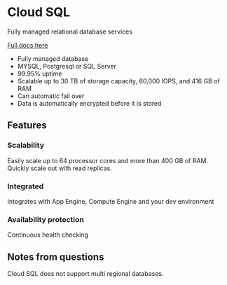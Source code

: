 # Cloud SQL
Fully managed relational database services

[Full docs here](https://cloud.google.com/sql/)

* Fully managed database
* MYSQL, Postgresql or SQL Server
* 99.95% uptime
* Scalable up to 30 TB of storage capacity, 60,000 IOPS, and 416 GB of RAM
* Can automatic fail over
* Data is automatically encrypted before it is stored

## Features
### Scalability
Easily scale up to 64 processor cores and more than 400 GB of RAM. Quickly scale out with read replicas.

### Integrated
Integrates with App Engine, Compute Engine and your dev environment

### Availability protection
Continuous health checking


## Notes from questions 
Cloud SQL does not support multi regional databases.

